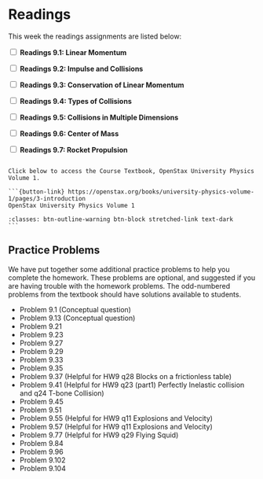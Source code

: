 # Readings

This week the readings assignments are listed below:

<label><input type="checkbox" id="week10_reading1" class="box"> **Readings 9.1: Linear Momentum** </input></label> 

<label><input type="checkbox" id="week10_reading2" class="box"> **Readings 9.2: Impulse and Collisions** </input></label> 

<label><input type="checkbox" id="week10_reading3" class="box"> **Readings 9.3: Conservation of Linear Momentum** </input></label> 

<label><input type="checkbox" id="week10_reading4" class="box"> **Readings 9.4: Types of Collisions** </input></label> 

<label><input type="checkbox" id="week10_reading5" class="box"> **Readings 9.5: Collisions in Multiple Dimensions** </input></label> 

<label><input type="checkbox" id="week10_reading6" class="box"> **Readings 9.6: Center of Mass** </input></label> 

<label><input type="checkbox" id="week10_reading7" class="box"> **Readings 9.7: Rocket Propulsion** </input></label>

````{card}

Click below to access the Course Textbook, OpenStax University Physics Volume 1.

```{button-link} https://openstax.org/books/university-physics-volume-1/pages/3-introduction
OpenStax University Physics Volume 1

:classes: btn-outline-warning btn-block stretched-link text-dark
```
````

## Practice Problems

We have put together some additional practice problems to help you complete the homework.
These problems are optional, and suggested if you are having trouble with the homework problems.
The odd-numbered problems from the textbook should have solutions available to students.

- Problem 9.1  (Conceptual question)
- Problem 9.13  (Conceptual question)
- Problem 9.21
- Problem 9.23
- Problem 9.27
- Problem 9.29
- Problem 9.33
- Problem 9.35
- Problem 9.37 (Helpful for HW9 q28 Blocks on a frictionless table)
- Problem 9.41 (Helpful for HW9 q23 (part1) Perfectly Inelastic collision and q24 T-bone Collision) 
- Problem 9.45
- Problem 9.51
- Problem 9.55  (Helpful for HW9 q11 Explosions and Velocity)
- Problem 9.57  (Helpful for HW9 q11 Explosions and Velocity)
- Problem 9.77  (Helpful for HW9 q29 Flying Squid)
- Problem 9.84
- Problem 9.96
- Problem 9.102
- Problem 9.104